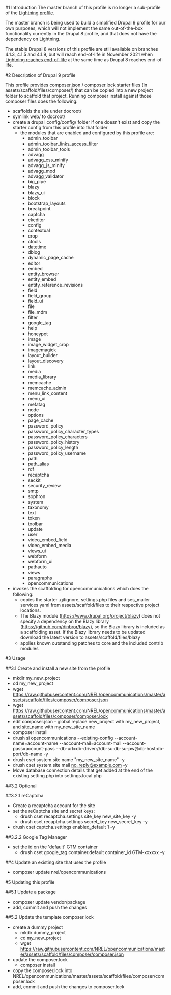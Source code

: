 #1 Introduction
The master branch of this profile is no longer a sub-profile of the <a href="https://github.com/acquia/lightning">Lightning profile</a>.

The master branch is being used to build a simplified Drupal 9 profile for our own purposes, which will not implement the same out-of-the-box functionality currently in the Drupal 8 profile, and that does not have the dependency on Lightning.

The stable Drupal 8 versions of this profile are still available on branches 4.1.3, 4.1.5 and 4.1.9, but will reach end-of-life in November 2021 when <a href="https://www.acquia.com/blog/acquia-lightning-eol-2021-acquia-cms-future">Lightning reaches end-of-life</a> at the same time as Drupal 8 reaches end-of-life.

#2 Description of Drupal 9 profile

This profile provides composer.json / composer.lock starter files (in assets/scaffold/files/composer/) that can be copied
into a new project folder to scaffold that project. Running composer install against those composer files does the following:

- scaffolds the site under docroot/
- symlink web/ to docroot/
- create a drupal_config/config/ folder if one doesn't exist and copy the starter config from this profile into that folder
    - the modules that are enabled and configured by this profile are:
        - admin_toolbar
        - admin_toolbar_links_access_filter
        - admin_toolbar_tools
        - advagg
        - advagg_css_minify
        - advagg_js_minify
        - advagg_mod
        - advagg_validator
        - big_pipe
        - blazy
        - blazy_ui
        - block
        - bootstrap_layouts
        - breakpoint
        - captcha
        - ckeditor
        - config
        - contextual
        - crop
        - ctools
        - datetime
        - dblog
        - dynamic_page_cache
        - editor
        - embed
        - entity_browser
        - entity_embed
        - entity_reference_revisions
        - field
        - field_group
        - field_ui
        - file
        - file_mdm
        - filter
        - google_tag
        - help
        - honeypot
        - image
        - image_widget_crop
        - imagemagick
        - layout_builder
        - layout_discovery
        - link
        - media
        - media_library
        - memcache
        - memcache_admin
        - menu_link_content
        - menu_ui
        - metatag
        - node
        - options
        - page_cache
        - password_policy
        - password_policy_character_types
        - password_policy_characters
        - password_policy_history
        - password_policy_length
        - password_policy_username
        - path
        - path_alias
        - rdf
        - recaptcha
        - seckit
        - security_review
        - smtp
        - sophron
        - system
        - taxonomy
        - text
        - token
        - toolbar
        - update
        - user
        - video_embed_field
        - video_embed_media
        - views_ui
        - webform
        - webform_ui
        - pathauto
        - views
        - paragraphs
        - opencommunications
- invokes the scaffolding for opencommunications which does the following:
    - copies the starter .gitignore, settings.php files and ses_mailer services yaml from assets/scaffold/files to their
      respective project locations.
    - The Blazy module (https://www.drupal.org/project/blazy) does not specify a dependency on the Blazy library
      (https://github.com/dinbror/blazy), so the Blazy library is included as a scaffolding asset. If the Blazy library
      needs to be updated download the latest version to assets/scaffold/files/blazy
    - applies known outstanding patches to core and the included contrib modules

#3 Usage

##3.1 Create and install a new site from the profile

- mkdir my_new_project<br>
- cd my_new_project<br>
- wget https://raw.githubusercontent.com/NREL/opencommunications/master/assets/scaffold/files/composer/composer.json<br>
- wget https://raw.githubusercontent.com/NREL/opencommunications/master/assets/scaffold/files/composer/composer.lock<br>
- edit composer.json - global replace new_project with my_new_project, and site_name with my_new_site_name<br>
- composer install<br>
- drush si opencommunications --existing-config --account-name=account-name --account-mail=account-mail --account-pass=account-pass --db-url=db-driver://db-su:db-su-pw@db-host:db-port/db-name -y
- drush cset system.site name "my_new_site_name" -y<br>
- drush cset system.site mail no_reply@example.com -y<br>
- Move database connection details that get added at the end of the existing setting.php into settings.local.php

##3.2 Optional

##3.2.1 reCaptcha
- Create a recaptcha account for the site<br>
- set the reCaptcha site and secret keys:<br>
  - drush cset recaptcha.settings site_key new_site_key -y<br>
  - drush cset recaptcha.settings secret_key new_secret_key -y<br>
- drush cset captcha.settings enabled_default 1 -y<br>

##3.2.2 Google Tag Manager
- set the id on the 'default' GTM container
  - drush cset google_tag.container.default container_id GTM-xxxxxx -y<br>

##4 Update an existing site that uses the profile

- composer update nrel/opencommunications

#5 Updating this profile

##5.1 Update a package

- composer update vendor/package
- add, commit and push the changes

##5.2 Update the template composer.lock

- create a dummy project
  - mkdir dummy_project<br>
  - cd my_new_project<br>
  - wget https://raw.githubusercontent.com/NREL/opencommunications/master/assets/scaffold/files/composer/composer.json<br>
- update the composer.lock
  - composer install
- copy the composer.lock into NREL/opencommunications/master/assets/scaffold/files/composer/composer.lock
- add, commit and push the changes to composer.lock
